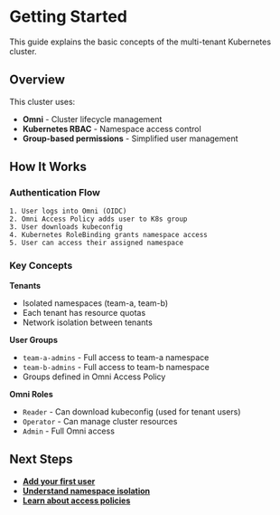 # Getting Started

This guide explains the basic concepts of the multi-tenant Kubernetes cluster.

## Overview

This cluster uses:
- **Omni** - Cluster lifecycle management
- **Kubernetes RBAC** - Namespace access control
- **Group-based permissions** - Simplified user management

## How It Works

### Authentication Flow

```
1. User logs into Omni (OIDC)
2. Omni Access Policy adds user to K8s group
3. User downloads kubeconfig
4. Kubernetes RoleBinding grants namespace access
5. User can access their assigned namespace
```

### Key Concepts

**Tenants**
- Isolated namespaces (team-a, team-b)
- Each tenant has resource quotas
- Network isolation between tenants

**User Groups**
- `team-a-admins` - Full access to team-a namespace
- `team-b-admins` - Full access to team-b namespace
- Groups defined in Omni Access Policy

**Omni Roles**
- `Reader` - Can download kubeconfig (used for tenant users)
- `Operator` - Can manage cluster resources
- `Admin` - Full Omni access

## Next Steps

- **[Add your first user](adding-users.md)**
- **[Understand namespace isolation](namespace-isolation.md)**
- **[Learn about access policies](access-policies.md)**

